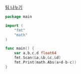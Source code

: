 [팀 나누기](https://www.acmicpc.net/problem/13866)
```go
package main

import (
	"fmt"
	"math"
)

func main() {
	var a,b,c,d float64
	fmt.Scan(&a,&b,&c,&d)
	fmt.Print(math.Abs(a+d-b-c))
}
```